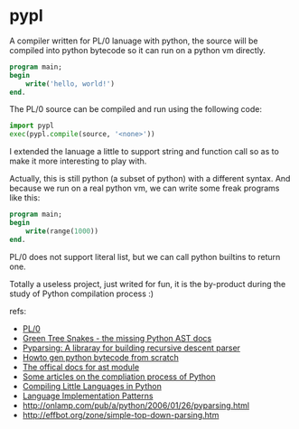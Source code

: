 pypl
====

A compiler written for PL/0 lanuage with python, the source will be compiled 
into python bytecode so it can run on a python vm directly.

```pascal
program main;
begin
    write('hello, world!')
end.
```

The PL/0 source can be compiled and run using the following code:

```python
import pypl
exec(pypl.compile(source, '<none>'))
```

I extended the lanuage a little to support string and function call so as to make 
it more interesting to play with.

Actually, this is still python (a subset of python) with a different syntax. And 
because we run on a real python vm, we can write some freak programs like this:

```pascal
program main;
begin
    write(range(1000))
end.
```

PL/0 does not support literal list, but we can call python builtins to return one.

Totally a useless project, just writed for fun, it is the by-product during the 
study of Python compilation process :)

refs:

+ [PL/0](http://en.wikipedia.org/wiki/PL/0)
+ [Green Tree Snakes - the missing Python AST docs](http://greentreesnakes.readthedocs.org/)
+ [Pyparsing: A libraray for building recursive descent parser](http://pyparsing.wikispaces.com/)
+ [Howto gen python bytecode from scratch](http://aisk.sinaapp.com/?p=164)
+ [The offical docs for ast module](http://docs.python.org/2/library/ast.html)
+ [Some articles on the compliation process of Python](http://blog.csdn.net/atfield/article/category/256448)
+ [Compiling Little Languages in Python](http://www.python.org/workshops/1998-11/proceedings/papers/aycock-little/aycock-little.html)
+ [Language Implementation Patterns](http://book.douban.com/subject/4030327/)
+ http://onlamp.com/pub/a/python/2006/01/26/pyparsing.html
+ http://effbot.org/zone/simple-top-down-parsing.htm
